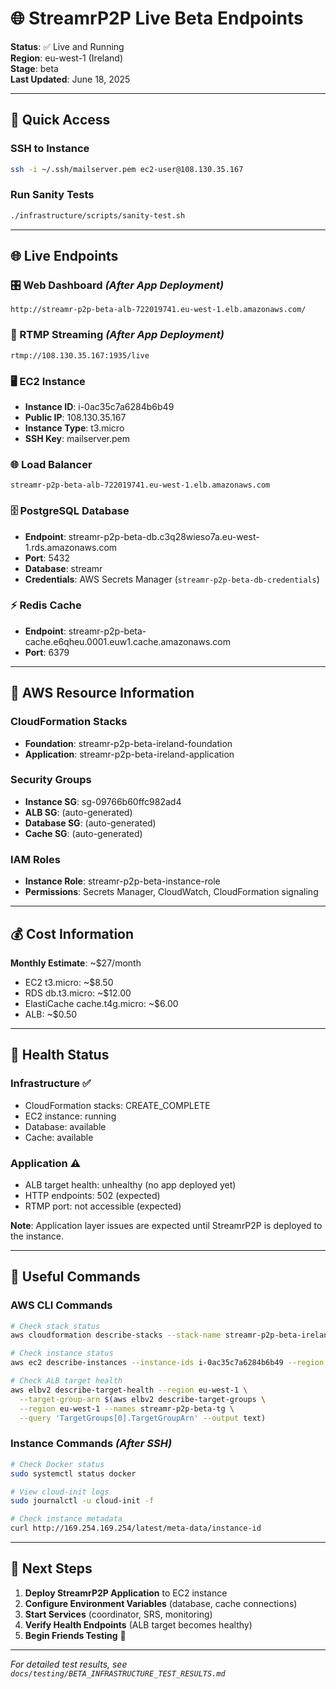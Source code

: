 # 🌐 StreamrP2P Live Beta Endpoints

**Status**: ✅ Live and Running  
**Region**: eu-west-1 (Ireland)  
**Stage**: beta  
**Last Updated**: June 18, 2025  

---

## 🚀 **Quick Access**

### **SSH to Instance**
```bash
ssh -i ~/.ssh/mailserver.pem ec2-user@108.130.35.167
```

### **Run Sanity Tests**
```bash
./infrastructure/scripts/sanity-test.sh
```

---

## 🌐 **Live Endpoints**

### **🎛️ Web Dashboard** *(After App Deployment)*
```
http://streamr-p2p-beta-alb-722019741.eu-west-1.elb.amazonaws.com/
```

### **📡 RTMP Streaming** *(After App Deployment)*
```
rtmp://108.130.35.167:1935/live
```

### **🖥️ EC2 Instance**
- **Instance ID**: i-0ac35c7a6284b6b49
- **Public IP**: 108.130.35.167
- **Instance Type**: t3.micro
- **SSH Key**: mailserver.pem

### **🌐 Load Balancer**
```
streamr-p2p-beta-alb-722019741.eu-west-1.elb.amazonaws.com
```

### **🗄️ PostgreSQL Database**
- **Endpoint**: streamr-p2p-beta-db.c3q28wieso7a.eu-west-1.rds.amazonaws.com
- **Port**: 5432
- **Database**: streamr
- **Credentials**: AWS Secrets Manager (`streamr-p2p-beta-db-credentials`)

### **⚡ Redis Cache**
- **Endpoint**: streamr-p2p-beta-cache.e6qheu.0001.euw1.cache.amazonaws.com
- **Port**: 6379

---

## 🔧 **AWS Resource Information**

### **CloudFormation Stacks**
- **Foundation**: streamr-p2p-beta-ireland-foundation
- **Application**: streamr-p2p-beta-ireland-application

### **Security Groups**
- **Instance SG**: sg-09766b60ffc982ad4
- **ALB SG**: (auto-generated)
- **Database SG**: (auto-generated)
- **Cache SG**: (auto-generated)

### **IAM Roles**
- **Instance Role**: streamr-p2p-beta-instance-role
- **Permissions**: Secrets Manager, CloudWatch, CloudFormation signaling

---

## 💰 **Cost Information**

**Monthly Estimate**: ~$27/month
- EC2 t3.micro: ~$8.50
- RDS db.t3.micro: ~$12.00
- ElastiCache cache.t4g.micro: ~$6.00
- ALB: ~$0.50

---

## 🧪 **Health Status**

### **Infrastructure** ✅
- CloudFormation stacks: CREATE_COMPLETE
- EC2 instance: running
- Database: available
- Cache: available

### **Application** ⚠️ 
- ALB target health: unhealthy (no app deployed yet)
- HTTP endpoints: 502 (expected)
- RTMP port: not accessible (expected)

**Note**: Application layer issues are expected until StreamrP2P is deployed to the instance.

---

## 📝 **Useful Commands**

### **AWS CLI Commands**
```bash
# Check stack status
aws cloudformation describe-stacks --stack-name streamr-p2p-beta-ireland-foundation --region eu-west-1

# Check instance status
aws ec2 describe-instances --instance-ids i-0ac35c7a6284b6b49 --region eu-west-1

# Check ALB target health
aws elbv2 describe-target-health --region eu-west-1 \
  --target-group-arn $(aws elbv2 describe-target-groups \
  --region eu-west-1 --names streamr-p2p-beta-tg \
  --query 'TargetGroups[0].TargetGroupArn' --output text)
```

### **Instance Commands** *(After SSH)*
```bash
# Check Docker status
sudo systemctl status docker

# View cloud-init logs
sudo journalctl -u cloud-init -f

# Check instance metadata
curl http://169.254.169.254/latest/meta-data/instance-id
```

---

## 🎯 **Next Steps**

1. **Deploy StreamrP2P Application** to EC2 instance
2. **Configure Environment Variables** (database, cache connections)
3. **Start Services** (coordinator, SRS, monitoring)
4. **Verify Health Endpoints** (ALB target becomes healthy)
5. **Begin Friends Testing** 🚀

---

*For detailed test results, see `docs/testing/BETA_INFRASTRUCTURE_TEST_RESULTS.md`* 